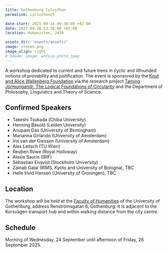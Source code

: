 ```yaml
---
title: Gothenburg Cylcothon
permalink: cyclothon25

date-start: 2025-09-24 09:30:00 +02:00
date: 2025-09-26 13:30:00 +02:00
location: Humanisten, J439

assets_dir: 'events/assets/' 
image: stenen.png
image_align: right
# header-image: wofpip-photo.jpeg
---
```


A workshop dedicated to current and future trens in cyclic and illfounded notions of provability and justification. 
The event is sponsored by the [Knut and Alice Wallenberg Foundation](https://kaw.wallenberg.org) via the research project [Taming Jörmungandr: The Logical Foundations of Circularity](https://www.gu.se/forskning/taming-jormungandr-the-logical-foundations-of-circularity) and the Department of Philosophy, Linguistics and Theory of Science.

<!--more-->

## Confirmed Speakers

- Takeshi Tsukada (Chiba University)
- Henning Basold (Leiden University)
- Anupam Das (University of Birmingham)
- Marianna Girlando (University of Amsterdam)
- Iris van der Giessen (University of Amsterdam)
- Alex Leitsch (TU Wien)
- Reuben Rowe (Royal Holloway)
- Alexis Saurin (IRIF)
- Sebastian Enqvist (Stockholm University)
- Zainab Galal (RIMS, Kyoto and University of Bologna), TBC
- Helle Hvid Hansen (University of Groningen), TBC


## Location

The workshop will be held at the [Faculty of Humanities](https://www.openstreetmap.org/?mlat=57.69438&mlon=11.98496#map=19/57.69438/11.98496) of the
University of Gothenburg, address Renströmsgatan 6, Gothenburg.
It is adjacent to the Korsvägen transport hub and within walking distance from the city centre.

## Schedule

Morning of Wednesday, 24 September until afternoon of Friday, 26 September 2025.

